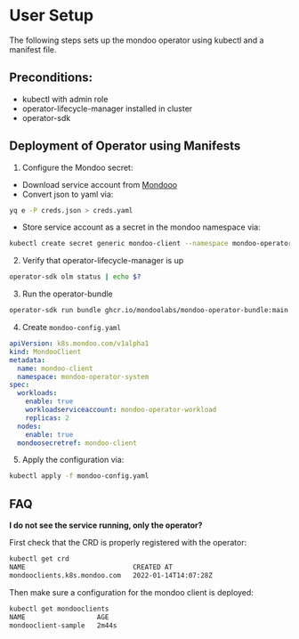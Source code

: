# User Setup

The following steps sets up the mondoo operator using kubectl and a manifest file.

## Preconditions:

- kubectl with admin role
- operator-lifecycle-manager installed in cluster
- operator-sdk

## Deployment of Operator using Manifests

1. Configure the Mondoo secret:

 - Download service account from [Mondooo](https://mondoo.com)
 - Convert json to yaml via:

```bash
yq e -P creds.json > creds.yaml
```

 - Store service account as a secret in the mondoo namespace via:

```bash
kubectl create secret generic mondoo-client --namespace mondoo-operator-system --from-file=config=creds.yaml
```
2. Verify that operator-lifecycle-manager is up
```bash
operator-sdk olm status | echo $?
```
3. Run the operator-bundle
```bash
operator-sdk run bundle ghcr.io/mondoolabs/mondoo-operator-bundle:main --namespace=mondoo-operator-system
```

4. Create `mondoo-config.yaml`
```yaml
apiVersion: k8s.mondoo.com/v1alpha1
kind: MondooClient
metadata:
  name: mondoo-client
  namespace: mondoo-operator-system
spec:
  workloads:
    enable: true
    workloadserviceaccount: mondoo-operator-workload
    replicas: 2
  nodes:
    enable: true
  mondoosecretref: mondoo-client
```

5. Apply the configuration via:

```bash
kubectl apply -f mondoo-config.yaml 
```

## FAQ

**I do not see the service running, only the operator?**

First check that the CRD is properly registered with the operator:

```bash
kubectl get crd
NAME                           CREATED AT
mondooclients.k8s.mondoo.com   2022-01-14T14:07:28Z
```

Then make sure a configuration for the mondoo client is deployed:

```bash
kubectl get mondooclients
NAME                  AGE
mondooclient-sample   2m44s
```